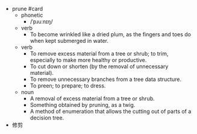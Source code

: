 - prune #card
	- phonetic
		- /ˈpɹuːnɪŋ/
	- verb
		- To become wrinkled like a dried plum, as the fingers and toes do when kept submerged in water.
	- verb
		- To remove excess material from a tree or shrub; to trim, especially to make more healthy or productive.
		- To cut down or shorten (by the removal of unnecessary material).
		- To remove unnecessary branches from a tree data structure.
		- To preen; to prepare; to dress.
	- noun
		- A removal of excess material from a tree or shrub.
		- Something obtained by pruning, as a twig.
		- A method of enumeration that allows the cutting out of parts of a decision tree.
- 修剪